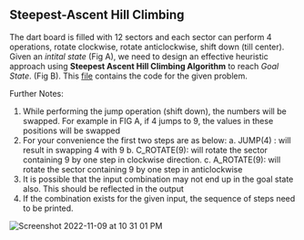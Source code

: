 ## Steepest-Ascent Hill Climbing
The dart board is filled with 12 sectors and each sector can perform 4 operations, rotate clockwise, rotate anticlockwise, shift down (till center). Given an *intital state* (Fig A), we need to design an effective heuristic approach using **Steepest Ascent Hill Climbing Algorithm** to reach *Goal State*.  (Fig B).  This [file](https://github.com/Abhi-2809/AI-Assignment-Bits-Hyderabad-/blob/main/AI_Assignment_1(Q2)/AI_Assignment_1(Q2).ipynb) contains the code for the given problem.

Further Notes:
1. While performing the jump operation (shift down), the numbers will be swapped. For example
in FIG A, if 4 jumps to 9, the values in these positions will be swapped
2. For your convenience the first two steps are as below:
a. JUMP(4) : will result in swapping 4 with 9
b. C_ROTATE(9): will rotate the sector containing 9 by one step in clockwise direction.
c. A_ROTATE(9): will rotate the sector containing 9 by one step in anticlockwise
3. It is possible that the input combination may not end up in the goal state also. This should be reflected in the output
4. If the combination exists for the given input, the sequence of steps need to be printed.



![Screenshot 2022-11-09 at 10 31 01 PM](https://user-images.githubusercontent.com/68343079/200857887-ca6b6823-c3aa-4653-98e6-ab4dabf33b1d.png)
